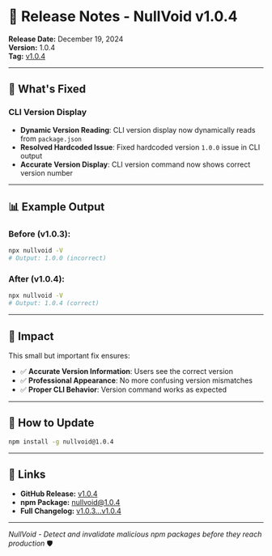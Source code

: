 # 🚀 Release Notes - NullVoid v1.0.4

**Release Date:** December 19, 2024  
**Version:** 1.0.4  
**Tag:** [v1.0.4](https://github.com/kurt-grung/NullVoid/releases/tag/v1.0.4)

---

## 🔧 **What's Fixed**

### **CLI Version Display**
- **Dynamic Version Reading**: CLI version display now dynamically reads from `package.json`
- **Resolved Hardcoded Issue**: Fixed hardcoded version `1.0.0` issue in CLI output
- **Accurate Version Display**: CLI version command now shows correct version number

---

## 📊 **Example Output**

### **Before (v1.0.3):**
```bash
npx nullvoid -V
# Output: 1.0.0 (incorrect)
```

### **After (v1.0.4):**
```bash
npx nullvoid -V
# Output: 1.0.4 (correct)
```

---

## 🎯 **Impact**

This small but important fix ensures:

- ✅ **Accurate Version Information**: Users see the correct version
- ✅ **Professional Appearance**: No more confusing version mismatches
- ✅ **Proper CLI Behavior**: Version command works as expected

---

## 🚀 **How to Update**

```bash
npm install -g nullvoid@1.0.4
```

---

## 🔗 **Links**

- **GitHub Release:** [v1.0.4](https://github.com/kurt-grung/NullVoid/releases/tag/v1.0.4)
- **npm Package:** [nullvoid@1.0.4](https://www.npmjs.com/package/nullvoid/v/1.0.4)
- **Full Changelog:** [v1.0.3...v1.0.4](https://github.com/kurt-grung/NullVoid/compare/v1.0.3...v1.0.4)

---

*NullVoid - Detect and invalidate malicious npm packages before they reach production* 🛡️
